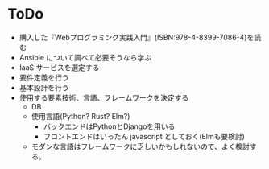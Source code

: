 # ToDo
- 購入した『Webプログラミング実践入門』(ISBN:978-4-8399-7086-4)を読む  
- Ansible について調べて必要そうなら学ぶ  
- IaaS サービスを選定する  
- 要件定義を行う  
- 基本設計を行う  
- 使用する要素技術、言語、フレームワークを決定する  
    - DB  
    - 使用言語(Python? Rust? Elm?)  
        - バックエンドはPythonとDjangoを用いる  
        - フロントエンドはいったん javascript としておく(Elmも要検討)  
    - モダンな言語はフレームワークに乏しいかもしれないので、よく検討する。  
